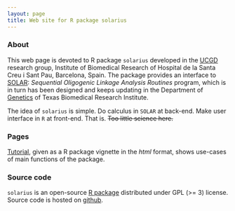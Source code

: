 ```yaml
---
layout: page
title: Web site for R package solarius
---
```


### About

This web page is devoted to R package `solarius` developed in the [UCGD](http://ugcd.github.io/) research group,
Institute of Biomedical Research of Hospital de la Santa Creu i Sant Pau, Barcelona, Spain.
The package provides an interface to [SOLAR](http://www.txbiomed.org/departments/genetics/genetics-detail?r=37):
*Sequential Oligogenic Linkage Analysis Routines* program,
which is in turn has been designed and keeps updating 
in the Department of [Genetics](http://www.txbiomed.org/departments/genetics) of Texas Biomedical Research Institute.

The idea of `solarius` is simple. Do calculus in `SOLAR` at back-end. Make user interface in `R` at front-end. That is.
<s>Too little science here.</s>

### Pages

[Tutorial](/pages/tutorial.html), given as a R package vignette in the *html* format,
shows use-cases of main functions of the package.

### Source code

`solarius` is an open-source [R package](http://cran.r-project.org/) distributed under GPL (>= 3) license.
Source code is hosted on [github](https://github.com/ugcd/solarius).
